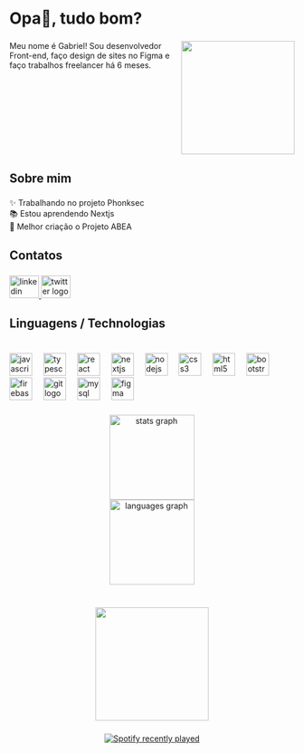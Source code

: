 <h1 align="left">Opa👋, tudo bom?</h1>

###

<img align="right" height="200" src="https://i.redd.it/w6a6775zvp661.gif"  />

###

<p align="left">Meu nome é Gabriel! Sou desenvolvedor Front-end, faço design de sites no Figma e faço trabalhos freelancer há 6 meses.</p>

###

<br clear="both">

<h2 align="left">Sobre mim</h2>

###

<p align="left">✨ Trabalhando no projeto Phonksec<br>📚 Estou aprendendo Nextjs<br>👀 Melhor criação o Projeto ABEA</p>

###

<h2 align="left">Contatos</h2>

###

<div align="left">
  <a href="https://www.linkedin.com/in/gabriel-sifr/" target="_blank">
    <img src="https://raw.githubusercontent.com/maurodesouza/profile-readme-generator/master/src/assets/icons/social/linkedin/default.svg" width="52" height="40" alt="linkedin logo"  />
  </a>
  <a href="https://twitter.com/player1mene" target="_blank">
    <img src="https://raw.githubusercontent.com/maurodesouza/profile-readme-generator/master/src/assets/icons/social/twitter/default.svg" width="52" height="40" alt="twitter logo"  />
  </a>
</div>

###

<h2 align="left">Linguagens / Technologias</h2>

###

<br clear="both">

<div align="left">
  <img src="https://cdn.jsdelivr.net/gh/devicons/devicon/icons/javascript/javascript-original.svg" height="40" alt="javascript logo"  />
  <img width="12" />
  <img src="https://cdn.jsdelivr.net/gh/devicons/devicon/icons/typescript/typescript-original.svg" height="40" alt="typescript logo"  />
  <img width="12" />
  <img src="https://cdn.jsdelivr.net/gh/devicons/devicon/icons/react/react-original.svg" height="40" alt="react logo"  />
  <img width="12" />
  <img src="https://cdn.jsdelivr.net/gh/devicons/devicon/icons/nextjs/nextjs-original.svg" height="40" alt="nextjs logo"  />
  <img width="12" />
  <img src="https://cdn.jsdelivr.net/gh/devicons/devicon/icons/nodejs/nodejs-original.svg" height="40" alt="nodejs logo"  />
  <img width="12" />
  <img src="https://cdn.jsdelivr.net/gh/devicons/devicon/icons/css3/css3-original.svg" height="40" alt="css3 logo"  />
  <img width="12" />
  <img src="https://cdn.jsdelivr.net/gh/devicons/devicon/icons/html5/html5-original.svg" height="40" alt="html5 logo"  />
  <img width="12" />
  <img src="https://cdn.jsdelivr.net/gh/devicons/devicon/icons/bootstrap/bootstrap-original.svg" height="40" alt="bootstrap logo"  />
  <img width="12" />
  <img src="https://cdn.jsdelivr.net/gh/devicons/devicon/icons/firebase/firebase-plain.svg" height="40" alt="firebase logo"  />
  <img width="12" />
  <img src="https://cdn.jsdelivr.net/gh/devicons/devicon/icons/git/git-original.svg" height="40" alt="git logo"  />
  <img width="12" />
  <img src="https://cdn.jsdelivr.net/gh/devicons/devicon/icons/mysql/mysql-original.svg" height="40" alt="mysql logo"  />
  <img width="12" />
  <img src="https://cdn.jsdelivr.net/gh/devicons/devicon/icons/figma/figma-original.svg" height="40" alt="figma logo"  />
</div>

###

<div align="center">
  <img src="https://github-readme-stats.vercel.app/api?username=player1mene&hide_title=false&hide_rank=false&show_icons=true&include_all_commits=true&count_private=true&disable_animations=false&theme=github_dark&locale=pt-br&hide_border=true&order=1&custom_title=Minhas%20est%C3%A1tisticas" height="150" alt="stats graph" /> <br>
  <img src="https://github-readme-stats.vercel.app/api/top-langs?username=player1mene&locale=pt-br&hide_title=false&layout=compact&card_width=320&langs_count=5&theme=github_dark&hide_border=true&order=2&custom_title=Linguagens%20usadas%20(em%20%25)" height="150" alt="languages graph"  />
</div>

###

<br clear="both">

<div align="center">
  <img height="200" src="https://i.pinimg.com/originals/5e/da/3c/5eda3c328d9daaf5416c8f023bfb01ba.gif"  />
</div>

###

<div align="center">
  <a href="https://open.spotify.com/user/21xtmn4annr5kmexkque2cyya">
    <img src="https://spotify-recently-played-readme.vercel.app/api?user=21xtmn4annr5kmexkque2cyya&count=5&unique=true" alt="Spotify recently played"  />
  </a>
</div>

###
